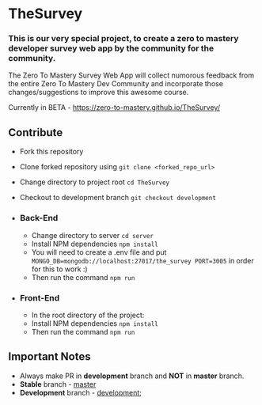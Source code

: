 # TheSurvey

### This is our very special project, to create a zero to mastery developer survey web app by the community for the community.

The Zero To Mastery Survey Web App will collect numorous feedback from the entire Zero To Mastery Dev Community and incorporate those changes/suggestions to improve this awesome course.

Currently in BETA - https://zero-to-mastery.github.io/TheSurvey/

## Contribute
- Fork this repository
- Clone forked repository using `git clone <forked_repo_url>`
- Change directory to project root `cd TheSurvey`
- Checkout to development branch `git checkout development`

- ### Back-End
    - Change directory to server `cd server`
    - Install NPM dependencies `npm install`
    - You will need to create a .env file and put
        `MONGO_DB=mongodb://localhost:27017/the_survey
         PORT=3005`
       in order for this to work :)
    - Then run the command `npm run`

- ### Front-End 
    - In the root directory of the project:
    - Install NPM dependencies `npm install`
    - Then run the command `npm run`

## Important Notes
- Always make PR in **development** branch and **NOT** in **master** branch.
- **Stable** branch - [master](https://github.com/zero-to-mastery/TheSurvey/tree/master)
- **Development** branch - [development](https://github.com/zero-to-mastery/TheSurvey/tree/development);
